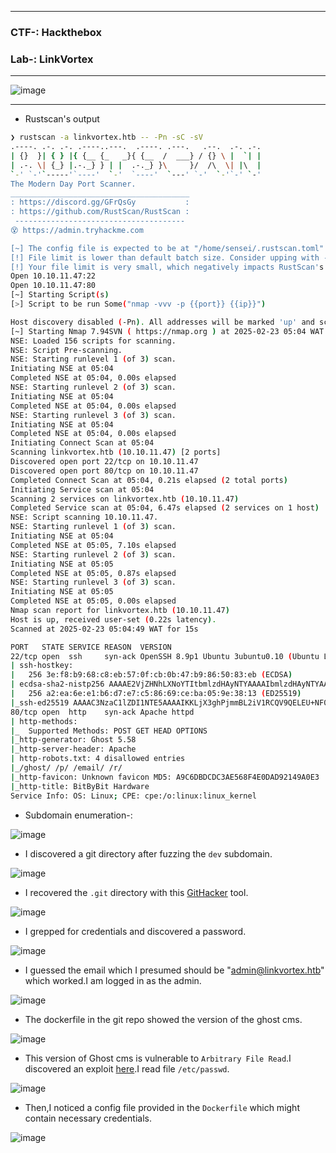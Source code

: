 --------------

### CTF-: Hackthebox
### Lab-: LinkVortex

---------------

![image](https://github.com/user-attachments/assets/8d634aaf-9e9d-4915-8758-c94e67d0d2b4)

-----------------

- Rustscan's output

```bash
❯ rustscan -a linkvortex.htb -- -Pn -sC -sV
.----. .-. .-. .----..---.  .----. .---.   .--.  .-. .-.
| {}  }| { } |{ {__ {_   _}{ {__  /  ___} / {} \ |  `| |
| .-. \| {_} |.-._} } | |  .-._} }\     }/  /\  \| |\  |
`-' `-'`-----'`----'  `-'  `----'  `---' `-'  `-'`-' `-'
The Modern Day Port Scanner.
________________________________________
: https://discord.gg/GFrQsGy           :
: https://github.com/RustScan/RustScan :
 --------------------------------------
😵 https://admin.tryhackme.com

[~] The config file is expected to be at "/home/sensei/.rustscan.toml"
[!] File limit is lower than default batch size. Consider upping with --ulimit. May cause harm to sensitive servers
[!] Your file limit is very small, which negatively impacts RustScan's speed. Use the Docker image, or up the Ulimit with '--ulimit 5000'. 
Open 10.10.11.47:22
Open 10.10.11.47:80
[~] Starting Script(s)
[>] Script to be run Some("nmap -vvv -p {{port}} {{ip}}")

Host discovery disabled (-Pn). All addresses will be marked 'up' and scan times may be slower.
[~] Starting Nmap 7.94SVN ( https://nmap.org ) at 2025-02-23 05:04 WAT
NSE: Loaded 156 scripts for scanning.
NSE: Script Pre-scanning.
NSE: Starting runlevel 1 (of 3) scan.
Initiating NSE at 05:04
Completed NSE at 05:04, 0.00s elapsed
NSE: Starting runlevel 2 (of 3) scan.
Initiating NSE at 05:04                                                                                                                            
Completed NSE at 05:04, 0.00s elapsed
NSE: Starting runlevel 3 (of 3) scan.
Initiating NSE at 05:04
Completed NSE at 05:04, 0.00s elapsed
Initiating Connect Scan at 05:04
Scanning linkvortex.htb (10.10.11.47) [2 ports]
Discovered open port 22/tcp on 10.10.11.47
Discovered open port 80/tcp on 10.10.11.47
Completed Connect Scan at 05:04, 0.21s elapsed (2 total ports)
Initiating Service scan at 05:04
Scanning 2 services on linkvortex.htb (10.10.11.47)
Completed Service scan at 05:04, 6.47s elapsed (2 services on 1 host)
NSE: Script scanning 10.10.11.47.
NSE: Starting runlevel 1 (of 3) scan.
Initiating NSE at 05:04
Completed NSE at 05:05, 7.10s elapsed
NSE: Starting runlevel 2 (of 3) scan.
Initiating NSE at 05:05
Completed NSE at 05:05, 0.87s elapsed
NSE: Starting runlevel 3 (of 3) scan.
Initiating NSE at 05:05
Completed NSE at 05:05, 0.00s elapsed
Nmap scan report for linkvortex.htb (10.10.11.47)
Host is up, received user-set (0.22s latency).
Scanned at 2025-02-23 05:04:49 WAT for 15s

PORT   STATE SERVICE REASON  VERSION
22/tcp open  ssh     syn-ack OpenSSH 8.9p1 Ubuntu 3ubuntu0.10 (Ubuntu Linux; protocol 2.0)
| ssh-hostkey: 
|   256 3e:f8:b9:68:c8:eb:57:0f:cb:0b:47:b9:86:50:83:eb (ECDSA)
| ecdsa-sha2-nistp256 AAAAE2VjZHNhLXNoYTItbmlzdHAyNTYAAAAIbmlzdHAyNTYAAABBBMHm4UQPajtDjitK8Adg02NRYua67JghmS5m3E+yMq2gwZZJQ/3sIDezw2DVl9trh0gUedrzkqAAG1IMi17G/HA=
|   256 a2:ea:6e:e1:b6:d7:e7:c5:86:69:ce:ba:05:9e:38:13 (ED25519)
|_ssh-ed25519 AAAAC3NzaC1lZDI1NTE5AAAAIKKLjX3ghPjmmBL2iV1RCQV9QELEU+NF06nbXTqqj4dz
80/tcp open  http    syn-ack Apache httpd
| http-methods: 
|_  Supported Methods: POST GET HEAD OPTIONS
|_http-generator: Ghost 5.58
|_http-server-header: Apache
| http-robots.txt: 4 disallowed entries 
|_/ghost/ /p/ /email/ /r/
|_http-favicon: Unknown favicon MD5: A9C6DBDCDC3AE568F4E0DAD92149A0E3
|_http-title: BitByBit Hardware
Service Info: OS: Linux; CPE: cpe:/o:linux:linux_kernel
```

- Subdomain enumeration-:

![image](https://github.com/user-attachments/assets/89b5bd4a-9217-4c7a-ac8f-9f23834e132a)

- I discovered a git directory after fuzzing the `dev` subdomain.

![image](https://github.com/user-attachments/assets/80cfb290-a26e-4279-a885-6b5146f47385)

- I recovered the `.git` directory with this [GitHacker](https://vedantyaduvanshi.medium.com/linkvortex-htb-writeup-5ec058845d9f) tool.

![image](https://github.com/user-attachments/assets/6fb65072-6a84-4afb-bbd1-ddfb407becb0)

- I grepped for credentials and discovered a password.

![image](https://github.com/user-attachments/assets/0c4810df-10dd-4610-b2e1-e7a0f2d354a3)

- I guessed the email which I presumed should be "admin@linkvortex.htb" which worked.I am logged in as the admin.

![image](https://github.com/user-attachments/assets/0ff543bf-f0d5-455c-be15-62dcee9213bd)

- The dockerfile in the git repo showed the version of the ghost cms.

![image](https://github.com/user-attachments/assets/1e31dccb-be09-44f8-bebb-274a2e6a8ad9)

- This version of Ghost cms is vulnerable to `Arbitrary File Read`.I discovered an exploit [here](https://github.com/0xDTC/Ghost-5.58-Arbitrary-File-Read-CVE-2023-40028).I read file `/etc/passwd`.

![image](https://github.com/user-attachments/assets/375ff4d8-c98f-4b6d-8b82-75b032509c3a)

- Then,I noticed a config file provided in the `Dockerfile` which might contain necessary credentials.

![image](https://github.com/user-attachments/assets/82e7c53e-760e-44ec-b414-355b6198fbad)




